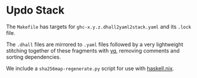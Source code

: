 # Updo Stack

The `Makefile` has targets for `ghc-x.y.z.dhall2yaml2stack.yaml` and its `.lock`
file.

The `.dhall` files are mirrored to `.yaml` files followed by a very lightweight
stitching together of these fragments with
[yq](https://mikefarah.gitbook.io/yq/), removing comments and sorting
dependencies.

We include a `sha256map-regenerate.py` script for use with
[haskell.nix](https://input-output-hk.github.io/haskell.nix/).